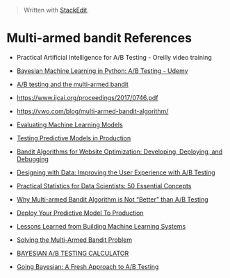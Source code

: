 > Written with [StackEdit](https://stackedit.io/).

# Multi-armed bandit References

- Practical Artificial Intelligence for A/B Testing - Oreilly video training
- [Bayesian Machine Learning in Python: A/B Testing - Udemy](https://www.udemy.com/bayesian-machine-learning-in-python-ab-testing/)
 - [A/B testing and the multi-armed bandit](http://blog.yhat.com/posts/the-beer-bandit.html)
- https://www.ijcai.org/proceedings/2017/0746.pdf
- https://vwo.com/blog/multi-armed-bandit-algorithm/
- [Evaluating Machine Learning Models](https://www.oreilly.com/data/free/files/evaluating-machine-learning-models.pdf)

- [Testing Predictive Models in Production](https://www.oracle.com/a/ocom/docs/oracle-ds-testing-predictive-models-in-production.pdf)

- [Bandit Algorithms for Website Optimization: Developing, Deploying, and Debugging](https://www.amazon.com/Bandit-Algorithms-Website-Optimization-Developing-ebook/dp/B00AM86Y0K/ref=sr_1_fkmrnull_1?crid=M9ZZ0YHOKQ9M&keywords=bandit+algorithms+for+website+optimization&qid=1553097233&s=gateway&sprefix=bandit+algorighms%2Caps%2C138&sr=8-1-fkmrnull)

- [Designing with Data: Improving the User Experience with A/B Testing](https://www.amazon.com/Designing-Data-Improving-Experience-Testing/dp/1449334830/ref=sr_1_fkmrnull_1?crid=ZGK5EQQ0BOHM&keywords=designing+with+data+improving+the+user+experience+with+a%2Fb+testing&qid=1553098613&s=gateway&sprefix=Designing+with+data%3A+impro%2Caps%2C397&sr=8-1-fkmrnull)

- [Practical Statistics for Data Scientists: 50 Essential Concepts](https://www.amazon.com/Practical-Statistics-Data-Scientists-Essential/dp/1491952962/ref=sr_1_3?keywords=statistics+for+data+science&qid=1553097277&s=gateway&sr=8-3)

- [Why Multi-armed Bandit Algorithm is Not “Better” than A/B Testing](https://vwo.com/blog/multi-armed-bandit-algorithm/)
- [Deploy Your Predictive Model To Production](https://machinelearningmastery.com/deploy-machine-learning-model-to-production/)
- [Lessons Learned from Building Machine Learning Systems](https://machinelearningmastery.com/lessons-learned-building-machine-learning-systems/)
- [Solving the Multi-Armed Bandit Problem](https://towardsdatascience.com/solving-the-multi-armed-bandit-problem-b72de40db97c)
- [BAYESIAN A/B TESTING CALCULATOR](https://marketing.dynamicyield.com/bayesian-calculator/)
- [Going Bayesian: A Fresh Approach to A/B Testing](https://www.dynamicyield.com/blog/bayesian-testing/)
<!--stackedit_data:
eyJoaXN0b3J5IjpbMTA4MzQ0NzY3MywtMTQ3MTU4NDc4MSwtMT
cyMjM2MjIyNywxNjA3NzM5NTk0LDYxMDgxMzQ3MSw2MjE1MDgz
MTEsLTIwODQ1ODM2ODUsMTM0NzI3Mjg4M119
-->